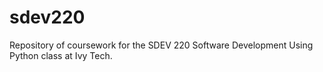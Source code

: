 # sdev220
Repository of coursework for the SDEV 220 Software Development Using Python class at Ivy Tech.
